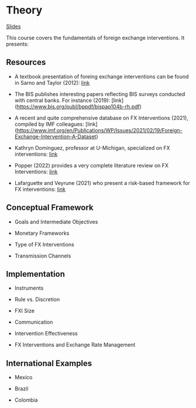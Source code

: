 # Theory

[Slides](./docs/slides/fxi_theory_practice/fxi_theory_practice.pdf)

This course covers the fundamentals of foreign exchange interventions. It presents:

## Resources

  - A textbook presentation of foreing exchange interventions can be found in Sarno and Taylor (2012): [link](https://www.cambridge.org/core/books/abs/economics-of-exchange-rates/official-intervention-in-the-foreign-exchange-market/539435B26391C092195233098F887850)
        
 - The BIS publishes interesting papers reflecting BIS surveys conducted with central banks. For instance (2019): [link] (https://www.bis.org/publ/bppdf/bispap104b-rh.pdf)
    
 - A recent and quite comprehensive database on FX Interventions (2021), compiled by IMF colleagues: [link] (https://www.imf.org/en/Publications/WP/Issues/2021/02/19/Foreign-Exchange-Intervention-A-Dataset)

 - Kathryn Dominguez, professor at U-Michigan, specialized on FX interventions: [link](http://www-personal.umich.edu/~kathrynd/index.html)

 - Popper (2022) provides a very complete literature review on FX Interventions: [link](https://www.ssc.wisc.edu/~mchinn/Popper_FXI_apr22.pdf)

- Lafarguette and Veyrune (2021) who present a risk-based framework for FX interventions: [link](https://www.imf.org/en/Publications/WP/Issues/2021/02/12/Foreign-Exchange-Intervention-Rules-for-Central-Banks-A-Risk-based-Framework-50081)


## Conceptual Framework

- Goals and Intermediate Objectives

- Monetary Frameworks

- Type of FX Interventions

- Transmission Channels


## Implementation

- Instruments

- Rule vs. Discretion

- FXI Size

- Communication

- Intervention Effectiveness

- FX Interventions and Exchange Rate Management


## International Examples

- Mexico

- Brazil

- Colombia




